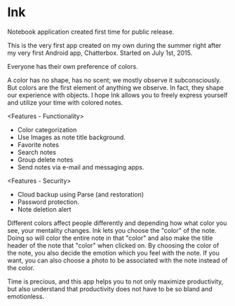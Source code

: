 # Ink
Notebook application created first time for public release.

This is the very first app created on my own during the summer right after my very first Android app, Chatterbox.
Started on July 1st, 2015.

Everyone has their own preference of colors. 

A color has no shape, has no scent; we mostly observe it subconsciously. But colors are the first element of anything we observe. In fact, they shape our experience with objects. I hope Ink allows you to freely express yourself and utilize your time with colored notes.

<Features - Functionality>
- Color categorization
- Use Images as note title background.
- Favorite notes
- Search notes
- Group delete notes
- Send notes via e-mail and messaging apps.

<Features - Security>
- Cloud backup using Parse (and restoration)
- Password protection.
- Note deletion alert

Different colors affect people differently and depending how what color you see, your mentality changes. Ink lets you choose the "color" of the note. Doing so will color the entire note in that "color" and also make the title header of the note that "color" when clicked on. By choosing the color of the note, you also decide the emotion which you feel with the note. If you want, you can also choose a photo to be associated with the note instead of the color.

Time is precious, and this app helps you to not only maximize productivity, but also understand that productivity does not have to be so bland and emotionless.
